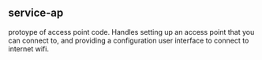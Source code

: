 ## service-ap

protoype of access point code. Handles setting up an access point that you can connect to, and providing a configuration
user interface to connect to internet wifi.


